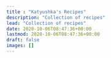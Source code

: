 ```yaml
---
title : "Katyushka's Recipes"
description: "Collection of recipes"
lead: "Collection of recipes"
date: 2020-10-06T08:47:36+00:00
lastmod: 2020-10-06T08:47:36+00:00
draft: false
images: []
---
```

